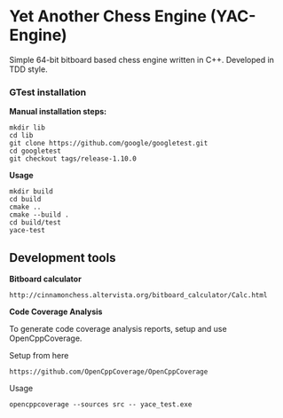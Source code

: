# Yet Another Chess Engine (YAC-Engine)

Simple 64-bit bitboard based chess engine written in C++. Developed in TDD style.

### GTest installation
**Manual installation steps:**

    mkdir lib
    cd lib
    git clone https://github.com/google/googletest.git
    cd googletest
    git checkout tags/release-1.10.0

**Usage**

    mkdir build
    cd build
    cmake ..
    cmake --build .
    cd build/test
    yace-test

## Development tools
**Bitboard calculator**

    http://cinnamonchess.altervista.org/bitboard_calculator/Calc.html

**Code Coverage Analysis** 

To generate code coverage analysis reports, setup and use OpenCppCoverage.

Setup from here

    https://github.com/OpenCppCoverage/OpenCppCoverage
    
Usage

    opencppcoverage --sources src -- yace_test.exe

